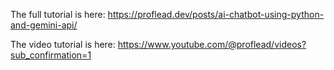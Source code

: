 The full tutorial is here: https://proflead.dev/posts/ai-chatbot-using-python-and-gemini-api/

The video tutorial is here: https://www.youtube.com/@proflead/videos?sub_confirmation=1

